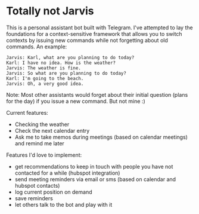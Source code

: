 # Totally not Jarvis

This is a personal assistant bot built with Telegram. I've attempted to lay the foundations for a context-sensitive framework that allows you to switch contexts by issuing new commands while not forgetting about old commands. An example:

```
Jarvis: Karl, what are you planning to do today?
Karl: I have no idea. How is the weather?
Jarvis: The weather is fine.
Jarvis: So what are you planning to do today?
Karl: I'm going to the beach.
Jarvis: Oh, a very good idea.
```

Note: Most other assistants would forget about their initial question (plans for the day) if you issue a new command. But not mine :)

Current features:
- Checking the weather
- Check the next calendar entry
- Ask me to take memos during meetings (based on calendar meetings) and remind me later

Features I'd love to implement:
- get recommendations to keep in touch with people you have not contacted for a while (hubspot integration)
- send meeting reminders via email or sms (based on calendar and hubspot contacts)
- log current position on demand
- save reminders
- let others talk to the bot and play with it